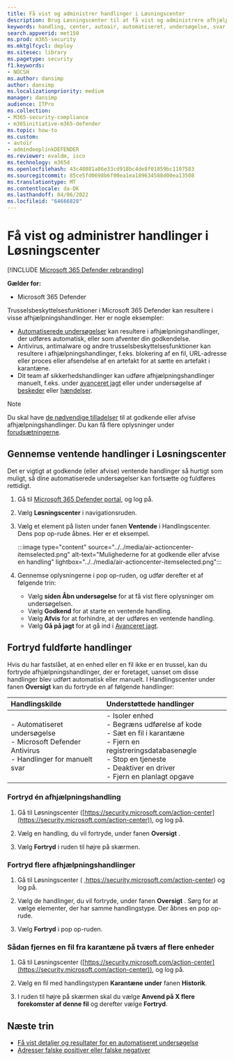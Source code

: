 ```yaml
---
title: Få vist og administrer handlinger i Løsningscenter
description: Brug Løsningscenter til at få vist og administrere afhjælpningshandlinger
keywords: handling, center, autoair, automatiseret, undersøgelse, svar, afhjælpning
search.appverid: met150
ms.prod: m365-security
ms.mktglfcycl: deploy
ms.sitesec: library
ms.pagetype: security
f1.keywords:
- NOCSH
ms.author: dansimp
author: dansimp
ms.localizationpriority: medium
manager: dansimp
audience: ITPro
ms.collection:
- M365-security-compliance
- m365initiative-m365-defender
ms.topic: how-to
ms.custom:
- autoir
- admindeeplinkDEFENDER
ms.reviewer: evaldm, isco
ms.technology: m365d
ms.openlocfilehash: 43c48081a86e33cd918bc4de8f01859bc1107583
ms.sourcegitcommit: 85ce5fd0698b6f00ea1ea189634588d00ea13508
ms.translationtype: MT
ms.contentlocale: da-DK
ms.lasthandoff: 04/06/2022
ms.locfileid: "64666828"
---
```

# <a name="view-and-manage-actions-in-the-action-center"></a>Få vist og administrer handlinger i Løsningscenter

[!INCLUDE [Microsoft 365 Defender rebranding](../includes/microsoft-defender.md)]


**Gælder for:**
- Microsoft 365 Defender

Trusselsbeskyttelsesfunktioner i Microsoft 365 Defender kan resultere i visse afhjælpningshandlinger. Her er nogle eksempler:

- [Automatiserede undersøgelser](m365d-autoir.md) kan resultere i afhjælpningshandlinger, der udføres automatisk, eller som afventer din godkendelse.
- Antivirus, antimalware og andre trusselsbeskyttelsesfunktioner kan resultere i afhjælpningshandlinger, f.eks. blokering af en fil, URL-adresse eller proces eller afsendelse af en artefakt for at sætte en artefakt i karantæne.
- Dit team af sikkerhedshandlinger kan udføre afhjælpningshandlinger manuelt, f.eks. under [avanceret jagt](advanced-hunting-overview.md) eller under undersøgelse af [beskeder](investigate-alerts.md) eller [hændelser](investigate-incidents.md).

> [!NOTE]
> Du skal have [de nødvendige tilladelser](m365d-action-center.md#required-permissions-for-action-center-tasks) til at godkende eller afvise afhjælpningshandlinger. Du kan få flere oplysninger under [forudsætningerne](m365d-configure-auto-investigation-response.md#prerequisites-for-automated-investigation-and-response-in-microsoft-365-defender).

## <a name="review-pending-actions-in-the-action-center"></a>Gennemse ventende handlinger i Løsningscenter

Det er vigtigt at godkende (eller afvise) ventende handlinger så hurtigt som muligt, så dine automatiserede undersøgelser kan fortsætte og fuldføres rettidigt. 

1. Gå til <a href="https://go.microsoft.com/fwlink/p/?linkid=2077139" target="_blank">Microsoft 365 Defender portal,</a> og log på. 

2. Vælg **Løsningscenter** i navigationsruden. 

3. Vælg et element på listen under fanen **Ventende** i Handlingscenter. Dens pop op-rude åbnes. Her er et eksempel.

   :::image type="content" source="../../media/air-actioncenter-itemselected.png" alt-text="Mulighederne for at godkende eller afvise en handling" lightbox="../../media/air-actioncenter-itemselected.png":::

4. Gennemse oplysningerne i pop op-ruden, og udfør derefter et af følgende trin:
   - Vælg **siden Åbn undersøgelse** for at få vist flere oplysninger om undersøgelsen.
   - Vælg **Godkend** for at starte en ventende handling.
   - Vælg **Afvis** for at forhindre, at der udføres en ventende handling.
   - Vælg **Gå på jagt** for at gå ind i [Avanceret jagt](advanced-hunting-overview.md). 

## <a name="undo-completed-actions"></a>Fortryd fuldførte handlinger

Hvis du har fastslået, at en enhed eller en fil ikke er en trussel, kan du fortryde afhjælpningshandlinger, der er foretaget, uanset om disse handlinger blev udført automatisk eller manuelt. I Handlingscenter under fanen **Oversigt** kan du fortryde en af følgende handlinger:  

| Handlingskilde | Understøttede handlinger |
|:---|:---|
| - Automatiseret undersøgelse <br/>- Microsoft Defender Antivirus <br/>- Handlinger for manuelt svar | - Isoler enhed <br/>- Begræns udførelse af kode <br/>- Sæt en fil i karantæne <br/>- Fjern en registreringsdatabasenøgle <br/>- Stop en tjeneste <br/>- Deaktiver en driver <br/>- Fjern en planlagt opgave |

### <a name="undo-one-remediation-action"></a>Fortryd én afhjælpningshandling

1. Gå til Løsningscenter ([https://security.microsoft.com/action-center](https://security.microsoft.com/action-center)), og log på.

2. Vælg en handling, du vil fortryde, under fanen **Oversigt** .

3. Vælg **Fortryd** i ruden til højre på skærmen.

### <a name="undo-multiple-remediation-actions"></a>Fortryd flere afhjælpningshandlinger

1. Gå til Løsningscenter ( ,https://security.microsoft.com/action-center) og log på.

2. Vælg de handlinger, du vil fortryde, under fanen **Oversigt** . Sørg for at vælge elementer, der har samme handlingstype. Der åbnes en pop op-rude.

3. Vælg **Fortryd** i pop op-ruden.

### <a name="to-remove-a-file-from-quarantine-across-multiple-devices"></a>Sådan fjernes en fil fra karantæne på tværs af flere enheder 

1. Gå til Løsningscenter ([https://security.microsoft.com/action-center](https://security.microsoft.com/action-center)), og log på.

2. Vælg en fil med handlingstypen **Karantæne under** fanen **Historik**.

3. I ruden til højre på skærmen skal du vælge **Anvend på X flere forekomster af denne fil** og derefter vælge **Fortryd**.

## <a name="next-steps"></a>Næste trin

- [Få vist detaljer og resultater for en automatiseret undersøgelse](m365d-autoir-results.md)
- [Adresser falske positiver eller falske negativer](m365d-autoir-report-false-positives-negatives.md)
